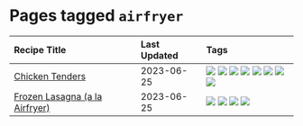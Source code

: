 # Pages tagged `airfryer`

|Recipe Title|Last Updated|Tags
|:---|:---|:---|
|[Chicken Tenders](../recipes/chickentenders.md)|2023-06-25|[![](https://img.shields.io/badge/tag-airfryer-e4f90)](../tags/airfryer.md) [![](https://img.shields.io/badge/tag-amazing-13fda6)](../tags/amazing.md) [![](https://img.shields.io/badge/tag-battered-6685b7)](../tags/battered.md) [![](https://img.shields.io/badge/tag-chicken-f6b493)](../tags/chicken.md) [![](https://img.shields.io/badge/tag-crumbed-9fef19)](../tags/crumbed.md) [![](https://img.shields.io/badge/tag-messy-d4602a)](../tags/messy.md) [![](https://img.shields.io/badge/tag-mine-427cd)](../tags/mine.md) [![](https://img.shields.io/badge/tag-sides-208450)](../tags/sides.md)|
|[Frozen Lasagna (a la Airfryer)](../recipes/lasagnaairfryer.md)|2023-06-25|[![](https://img.shields.io/badge/tag-Italian-bb15fd)](../tags/Italian.md) [![](https://img.shields.io/badge/tag-airfryer-e4f90)](../tags/airfryer.md) [![](https://img.shields.io/badge/tag-easy-b6c680)](../tags/easy.md) [![](https://img.shields.io/badge/tag-reheating-eadebe)](../tags/reheating.md)|